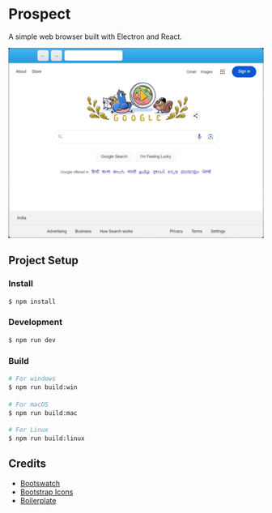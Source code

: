 # Prospect

A simple web browser built with Electron and React.

![](image.png)

## Project Setup

### Install

```bash
$ npm install
```

### Development

```bash
$ npm run dev
```

### Build

```bash
# For windows
$ npm run build:win

# For macOS
$ npm run build:mac

# For Linux
$ npm run build:linux
```

## Credits

- [Bootswatch](https://bootswatch.com/)
- [Bootstrap Icons](https://icons.getbootstrap.com/)
- [Boilerplate](https://www.linkedin.com/pulse/building-web-browser-react-electron-miguel-rivas-perez-ja1kc/)
